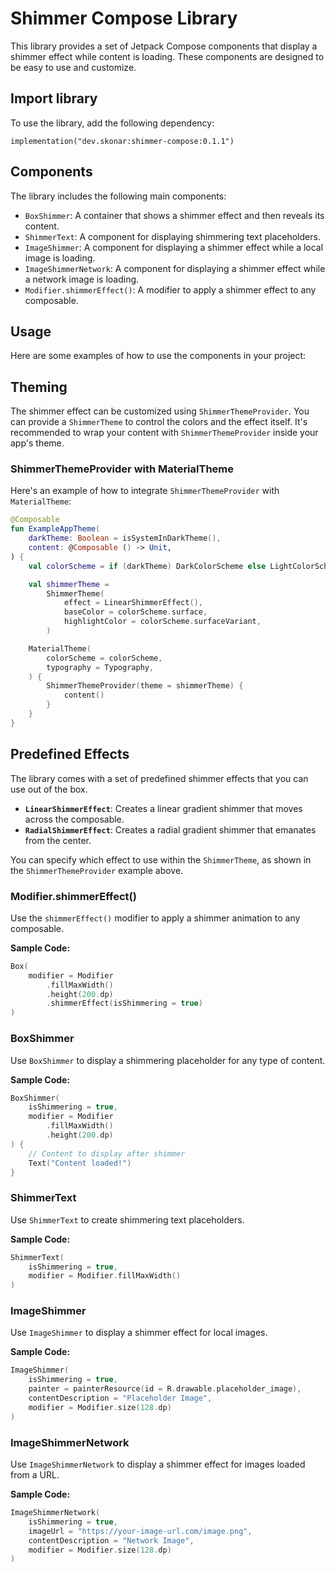 # Shimmer Compose Library

This library provides a set of Jetpack Compose components that display a shimmer effect while content is loading. These components are designed to be easy to use and customize.

## Import library

To use the library, add the following dependency:
```
implementation("dev.skonar:shimmer-compose:0.1.1")
```

## Components

The library includes the following main components:

- `BoxShimmer`: A container that shows a shimmer effect and then reveals its content.
- `ShimmerText`: A component for displaying shimmering text placeholders.
- `ImageShimmer`: A component for displaying a shimmer effect while a local image is loading.
- `ImageShimmerNetwork`: A component for displaying a shimmer effect while a network image is loading.
- `Modifier.shimmerEffect()`: A modifier to apply a shimmer effect to any composable.

## Usage

Here are some examples of how to use the components in your project:

## Theming

The shimmer effect can be customized using `ShimmerThemeProvider`. You can provide a `ShimmerTheme` to control the colors and the effect itself. It's recommended to wrap your content with `ShimmerThemeProvider` inside your app's theme.

### ShimmerThemeProvider with MaterialTheme

Here's an example of how to integrate `ShimmerThemeProvider` with `MaterialTheme`:

```kotlin
@Composable
fun ExampleAppTheme(
    darkTheme: Boolean = isSystemInDarkTheme(),
    content: @Composable () -> Unit,
) {
    val colorScheme = if (darkTheme) DarkColorScheme else LightColorScheme

    val shimmerTheme =
        ShimmerTheme(
            effect = LinearShimmerEffect(),
            baseColor = colorScheme.surface,
            highlightColor = colorScheme.surfaceVariant,
        )

    MaterialTheme(
        colorScheme = colorScheme,
        typography = Typography,
    ) {
        ShimmerThemeProvider(theme = shimmerTheme) {
            content()
        }
    }
}
```

## Predefined Effects

The library comes with a set of predefined shimmer effects that you can use out of the box.

- **`LinearShimmerEffect`**: Creates a linear gradient shimmer that moves across the composable.
- **`RadialShimmerEffect`**: Creates a radial gradient shimmer that emanates from the center.

You can specify which effect to use within the `ShimmerTheme`, as shown in the `ShimmerThemeProvider` example above.

### Modifier.shimmerEffect()

Use the `shimmerEffect()` modifier to apply a shimmer animation to any composable.

**Sample Code:**

```kotlin
Box(
    modifier = Modifier
        .fillMaxWidth()
        .height(200.dp)
        .shimmerEffect(isShimmering = true)
)
```

### BoxShimmer

Use `BoxShimmer` to display a shimmering placeholder for any type of content.

**Sample Code:**

```kotlin
BoxShimmer(
    isShimmering = true,
    modifier = Modifier
        .fillMaxWidth()
        .height(200.dp)
) {
    // Content to display after shimmer
    Text("Content loaded!")
}
```

### ShimmerText

Use `ShimmerText` to create shimmering text placeholders.

**Sample Code:**

```kotlin
ShimmerText(
    isShimmering = true,
    modifier = Modifier.fillMaxWidth()
)
```

### ImageShimmer

Use `ImageShimmer` to display a shimmer effect for local images.

**Sample Code:**

```kotlin
ImageShimmer(
    isShimmering = true,
    painter = painterResource(id = R.drawable.placeholder_image),
    contentDescription = "Placeholder Image",
    modifier = Modifier.size(128.dp)
)
```

### ImageShimmerNetwork

Use `ImageShimmerNetwork` to display a shimmer effect for images loaded from a URL.

**Sample Code:**

```kotlin
ImageShimmerNetwork(
    isShimmering = true,
    imageUrl = "https://your-image-url.com/image.png",
    contentDescription = "Network Image",
    modifier = Modifier.size(128.dp)
)
```